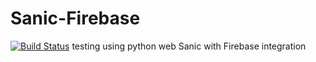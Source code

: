 # Sanic-Firebase

[![Build Status](https://travis-ci.org/ozknightwalker/Sanic-Firebase.svg?branch=master)](https://travis-ci.org/ozknightwalker/Sanic-Firebase)
testing using python web Sanic with Firebase integration
